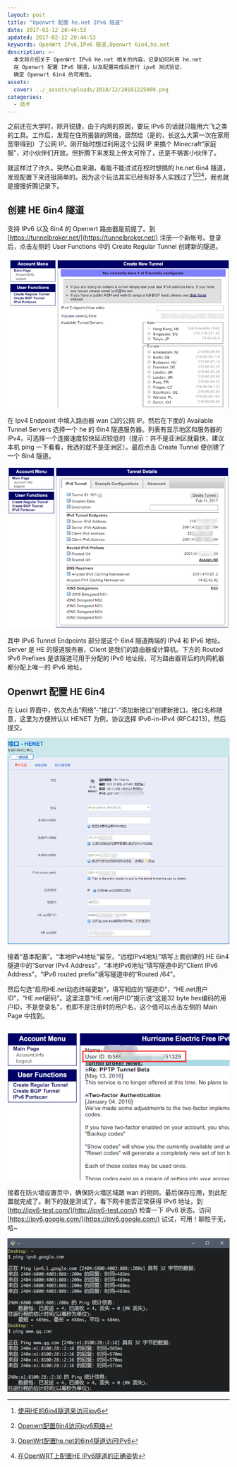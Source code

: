 ```yaml
---
layout: post
title: "Openwrt 配置 he.net IPv6 隧道"
date: 2017-02-12 20:44:53
updated: 2017-02-12 20:44:53
keywords: OpenWrt IPv6,IPv6 隧道,Openwrt 6in4,he.net
description: >-
  本文将介绍关于 OpenWrt IPv6 He.net 相关的内容，记录如何利用 he.net 
  在 Openwrt 配置 IPv6 隧道，以及配置完成后进行 ipv6 测试验证，
  确定 Openwrt 6in4 的可用性。 
assets:
  cover: ../_assets/uploads/2018/12/20181225009.png
categories:
  - 技术
---
```


之前还在大学时，除开锐捷，由于内网的原因，要玩 IPv6 的话就只能用六飞之类的工具。工作后，发现在住所报装的网络，居然给（是的，长这么大第一次在家用宽带得到）了公网 IP。刚开始时想过利用这个公网 IP 来搞个 Minecraft“家庭服”，对小伙伴们开放。但折腾下来发现上传太可怜了，还是不祸害小伙伴了。

就这样过了许久。突然心血来潮，看能不能试试在校时想搞的 he.net 6in4 隧道，发现配置下来还挺简单的。因为这个玩法其实已经有好多人实践过了[^1][^2][^3][^4]，我也就是搜搜折腾记录下。

## 创建 HE 6in4 隧道

支持 IPv6 以及 6in4 的 Openwrt 路由器是前提了。到 [https://tunnelbroker.net/](https://tunnelbroker.net/) 注册一个新帐号。登录后，点击左侧的 User Functions 中的 Create Regular Tunnel 创建新的隧道。

![](../_assets/uploads/2017/02/20170212002.png)

在 Ipv4 Endpoint 中填入路由器 wan 口的公网 IP。然后在下面的 Available Tunnel Servers 选择一个 he 的 6in4 隧道服务器。列表有显示地区和服务器的 IPv4，可选择一个连接速度较快延迟较低的（提示：并不是亚洲区就最快，建议本机 ping 一下看看，我选的就不是亚洲区）。最后点击 Create Tunnel 便创建了一个 6in4 隧道。

![](../_assets/uploads/2017/02/20170212003.png)

其中 IPv6 Tunnel Endpoints 部分是这个 6in4 隧道两端的 IPv4 和 IPv6 地址。Server 是 HE 的隧道服务器，Client 是我们的路由器或计算机。下方的 Routed IPv6 Prefixes 是该隧道可用于分配的 IPv6 地址段，可为路由器背后的内网机器都分配上唯一的 IPv6 地址。

<div class="gad">
  <adsbygoogle ad-layout="in-article" ad-format="fluid" ad-slot="8422573867"/>
</div>

## Openwrt 配置 HE 6in4

在 Luci 界面中，依次点击“网络”-“接口”-“添加新接口”创建新接口。接口名称随意，这里为方便辨认以 HENET 为例，协议选择 IPv6-in-IPv4 (RFC4213)，然后提交。

![](../_assets/uploads/2017/02/20170212004.png)

接着“基本配置”。“本地IPv4地址”留空，“远程IPv4地址”填写上面创建的 HE 6in4 隧道中的“Server IPv4 Address”，“本地IPv6地址”填写隧道中的“Client IPv6 Address”，“IPv6 routed prefix”填写隧道中的“Routed /64”。

然后勾选“启用HE.net动态终端更新”，填写相应的“隧道ID”，“HE.net用户ID”，“HE.net密码”。这里注意“HE.net用户ID”提示说“这是32 byte hex编码的用户ID，不是登录名”，也即不是注册时的用户名，这个值可以点击左侧的 Main Page 中找到。

![](../_assets/uploads/2017/02/20170212005.png)

接着在防火墙设置页中，确保防火墙区域跟 wan 的相同。最后保存应用，到此配置就完成了。剩下的就是测试了。看下网卡能否正常获得 IPv6 地址，到 [http://ipv6-test.com/](http://ipv6-test.com/) 检查一下 IPv6 状态。访问 [https://ipv6.google.com/](https://ipv6.google.com/) 试试，可用！聊胜于无，哈~

![](../_assets/uploads/2017/02/20170212006.png)

[^1]: [使用HE的6in4隧道来访问ipv6](https://ekszz.com/blog/?p=20)
[^2]: [Openwrt配置6in4访问ipv6网络](https://ekszz.com/blog/?p=115)
[^3]: [OpenWrt配置he.net的6in4隧道访问IPv6](http://demon.tw/hardware/openwrt-6in-ipv6.html)
[^4]: [在OpenWRT上配置HE IPv6隧道的正确姿势](https://typeblog.net/tunnelbroker-on-openwrt/)

